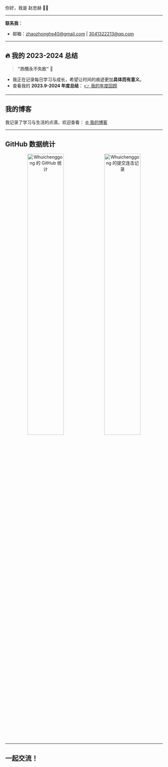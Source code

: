 你好，我是 赵忠赫 👨‍💻

---

 **联系我**：
 
  * 邮箱：[zhaozhonghe40@gmail.com](mailto:zhaozhonghe40@gmail.com) | [3041322213@qq.com](mailto:3041322213@qq.com)

---

## 🔥 我的 2023-2024 总结

> **"热情永不失败"** 🌟

* 我正在记录每日学习与成长，希望让时间的痕迹更加**具体而有意义**。
* 查看我的 **2023.9-2024 年度总结**：
  [👉 我的年度回顾](https://github.com/Whuichenggong/2024/blob/main/README.md)

---

## 我的博客

我记录了学习与生活的点滴，欢迎查看：
[🌐 我的博客](https://blog.zhaozhonghe.me)

---

##  GitHub 数据统计

<p align="center">
  <img src="https://github-readme-stats.vercel.app/api?username=Whuichenggong&theme=merko&show_icons=true" alt="Whuichenggong 的 GitHub 统计" width="48%" />
  <img src="https://github-readme-streak-stats.herokuapp.com/?user=Whuichenggong&show_icons=true&theme=tokyonight" alt="Whuichenggong 的提交连击记录" width="48%" />
</p>

---

## 一起交流！

<p align="left">
  <a hre
